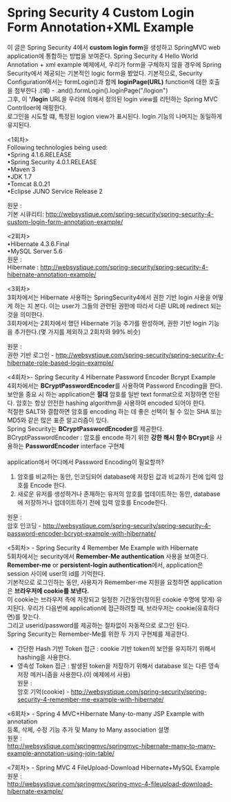 Spring Security 4 Custom Login Form Annotation+XML Example
==========================================================
이 글은 Spring Security 4에서 **custom login form**을 생성하고 SpringMVC web application에 통합하는 방법을 보여준다.
Spring Security 4 Hello World Annotation + xml example 예제에서, 우리가 form을 구체하지 않을 경우에  Spring Security에서 제공되는 기본적인 logic form을 봤었다.
기본적으로, Security Configuration에서는 formLogin()과 함께 **loginPage(URL)** function에 대한 호출을 첨부한다 .(예) - .and().formLogin().loginPage("/logion")<br>
그후, 이 **'/login** URL을 우리에 의해서 정의된 login view를 리턴하는 Spring MVC Contrlloer에 매핑한다.<br>
로그인을 시도할 떄, 특정된 logion view가 표시된다. login 기능의 나머지는 동일하게 유지된다.<br>

<1회차><br>
Following technologies being used:<br>
•Spring 4.1.6.RELEASE<br>
•Spring Security 4.0.1.RELEASE<br>
•Maven 3<br>
•JDK 1.7<br>
•Tomcat 8.0.21<br>
•Eclipse JUNO Service Release 2<br>

원문 : <br>
기본 시큐리티:  http://websystique.com/spring-security/spring-security-4-custom-login-form-annotation-example/
    
<2회차><br>
•Hibernate 4.3.6.Final<br>
•MySQL Server 5.6<br>
원문 :<br>
Hibernate : http://websystique.com/spring-security/spring-security-4-hibernate-annotation-example/<br>

<3회차><br>
3회차에서는 Hibernate 사용하는 SpringSecurity4에서 권한 기반 login 사용을 어떻게 하는 지 본다.
이는 user가 그들의 관련된 권한에 따라서 다른 URL에 redirect 되는 것을 의미한다.
<br>
3회차에서는 2회차에서 했던 Hibernate 기능 추가를 완성하며, 권한 기반 login 기능을 추가한다.(몇 가지를 제외하고 2회차와 99% 비슷)

원문 : <br>
권한 기반 로그인 - http://websystique.com/spring-security/spring-security-4-hibernate-role-based-login-example/<br>

<4회차>- Spring Security 4 Hibernate Password Encoder Bcrypt Example<br>
4회차에서는 **BCryptPasswordEncoder**를 사용하여 Password Encoding을 한다.<br>
보안을 중요 시 하는 application은 **절대** 암호를 일반 text format으로 저장하면 안된다. 암호는 항상 안전한 hashing algorithm을 사용하여 encoded 되어야 한다.<br>
적절한 SALT와 결합하면 암호를 encoding 하는 데 좋은 선택이 될 수 있는 SHA 또는 MD5와 같은 많은 표준 알고리즘이 있다.<br>
Spring Security는 **BCryptPasswordEncoder**를 제공한다. <br>
BCryptPasswordEncoder : 암호를 encode 하기 위한 **강한 해시 함수 BCrypt**을 사용하는 **PasswordEncoder** interface 구현체<br>
<br>
application에서 어디에서 Password Encoding이 필요할까?<br>
1. 암호를 비교하는 동안, 인코딩되어 database에 저장된 값과 비교하기 전에 입력 암호를 Encode 한다.
2. 새로운 유저를 생성하거나 존재하는 유저의 암호를 업데이트하는 동안, database에 저장하거나 업데이트하기 전에 입력 암호를 Encode한다.<br>

원문 : <br>
암호 인코딩 - http://websystique.com/spring-security/spring-security-4-password-encoder-bcrypt-example-with-hibernate/<br>

<5회차> - Spring Security 4 Remember Me Example with Hibernate<br>
5회차에서는 security에서 **Remember-Me authentication** 사용을 보여준다.<br>
**Remember-me** or **persistent-login authentication**에서, application은 session 사이에 user의 id를 기억한다.<br>
기본적으로 로그인하는 동안, 사용자가 Remember-me 지원을 요청하면 application은 **브라우저에 cookie를 보낸다.**<br>
이 cookie는 브라우저 측에 저장되고 일정한 기간동안(정의된 cookie 수명에 맞게) 유지된다. 우리가 다음번에 application에 접근하려할 때, 브라우저는 cookie(유효하다면)를 찾는다.<br>
그리고 userid/password를 제공하는 절차없이 자동적으로 로그인 된다.<br>
Spring Security는 Remember-Me를 위한 두 가지 구현체를 제공한다.<br>
+ 간단한 Hash 기반 Token 접근 : cookie 기반 token의 보안을 유지하기 위해서 hashing을 사용한다.<br>
+ 영속성 Token 접근 : 발생된 token을 저장하기 위해서 database 또는 다른 영속 저장 메커니즘을 사용한다.(이 예제에서 사용)<br>
원문 : <br>
암호 기억(cookie) - http://websystique.com/spring-security/spring-security-4-remember-me-example-with-hibernate/<br>

<6회차> - Spring 4 MVC+Hibernate Many-to-many JSP Example with annotation<br>
등록, 삭제, 수정 기능 추가 및 Many to Many association 설명<br>
원문 : <br>
http://websystique.com/springmvc/springmvc-hibernate-many-to-many-example-annotation-using-join-table/<br>

<7회차> - Spring MVC 4 FileUpload-Download Hibernate+MySQL Example<br>
원문 : <br>
http://websystique.com/springmvc/spring-mvc-4-fileupload-download-hibernate-example/